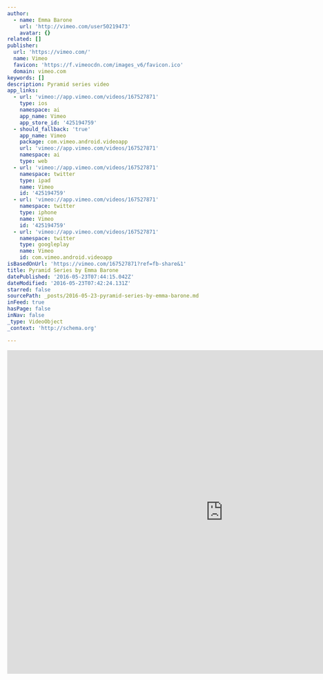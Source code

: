 ```yaml
---
author:
  - name: Emma Barone
    url: 'http://vimeo.com/user50219473'
    avatar: {}
related: []
publisher:
  url: 'https://vimeo.com/'
  name: Vimeo
  favicon: 'https://f.vimeocdn.com/images_v6/favicon.ico'
  domain: vimeo.com
keywords: []
description: Pyramid series video
app_links:
  - url: 'vimeo://app.vimeo.com/videos/167527871'
    type: ios
    namespace: ai
    app_name: Vimeo
    app_store_id: '425194759'
  - should_fallback: 'true'
    app_name: Vimeo
    package: com.vimeo.android.videoapp
    url: 'vimeo://app.vimeo.com/videos/167527871'
    namespace: ai
    type: web
  - url: 'vimeo://app.vimeo.com/videos/167527871'
    namespace: twitter
    type: ipad
    name: Vimeo
    id: '425194759'
  - url: 'vimeo://app.vimeo.com/videos/167527871'
    namespace: twitter
    type: iphone
    name: Vimeo
    id: '425194759'
  - url: 'vimeo://app.vimeo.com/videos/167527871'
    namespace: twitter
    type: googleplay
    name: Vimeo
    id: com.vimeo.android.videoapp
isBasedOnUrl: 'https://vimeo.com/167527871?ref=fb-share&1'
title: Pyramid Series by Emma Barone
datePublished: '2016-05-23T07:44:15.042Z'
dateModified: '2016-05-23T07:42:24.131Z'
starred: false
sourcePath: _posts/2016-05-23-pyramid-series-by-emma-barone.md
inFeed: true
hasPage: false
inNav: false
_type: VideoObject
_context: 'http://schema.org'

---
```

<iframe src="https://cdn.embedly.com/widgets/media.html?src=https%3A%2F%2Fplayer.vimeo.com%2Fvideo%2F167527871&amp;url=https%3A%2F%2Fvimeo.com%2F167527871&amp;image=http%3A%2F%2Fi.vimeocdn.com%2Fvideo%2F571854754_1280.jpg&amp;key=b7d04c9b404c499eba89ee7072e1c4f7&amp;type=text%2Fhtml&amp;schema=vimeo" width="1000" height="750" scrolling="no" frameborder="0" allowfullscreen="" style=""></iframe>